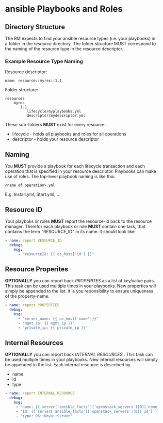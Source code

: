# ansible Playbooks and Roles
## Directory Structure
The RM expects to find your ansible resource types (i.e. your playbooks) in a folder in the _resource_ directory.
The folder structure MUST correspond to the naming of the resource type in the resource descriptor.

### Example Resource Type Naming
Resource descriptor:
```
name: resource::myres::1.1
```
Folder structure:
```
resources
    myres
       1.1
          lifecycle/myplaybooks.yml
          descriptor/mydescriptor.yml
```

These sub-folders **MUST** exist for every resource:
* lifecycle  -  holds all playbooks and roles for all operations
* descriptor - holds your resource descriptor


## Naming
You **MUST** provide a playbook for each lifecycle transaction and each operation that is specified in your resource descriptor.
Playbooks can make use of roles. The top-level playbook naming is like this:
```
<name of operation>.yml
```
E.g. Install.yml, Start.yml, ...

## Resource ID
Your playboks or roles **MUST** report the resource-id back to the resource manager.
Therefor each playbook or role **MUST** contain one task, that contains the term "RESOURCE_ID" in its name. It should look like:

```yaml
- name: report RESOURCE_ID
  debug:
    msg:
      - "resourceId: {{ os_host['id'] }}"
```
## Resource Properites
**OPTIONALLY** you can report back _PROPERITES_ as a list of key/value pairs. This task can be used multiple times in your playbooks. New properties will simply be appended to the list.
It is you reponsibility to ensure uniqueness of the property-name.

```yaml
- name: report PROPERTIES
  debug:
    msg:
      - "server_name: {{ os_host['name']}}"
      - "mgmt_ip: {{ mgmt_ip }}"
      - "private_ip: {{ private_ip }}"

```
## Internal Resources
**OPTIONALLY** you can report back _INTERNAL RESOURCES_ . This task can be used multiple times in your playbooks. New internal resources will simply be appended to the list.
Each internal resource is described by
- name
- id
- type

```yaml
- name: report INTERNAL_RESOURCE
  debug:
    msg:
     - "name: {{ server['ansible_facts']['openstack_servers'][0]['name'] }}"
     - "id: {{ server['ansible_facts']['openstack_servers'][0]['id'] }}"
     - "type: OS::Nova::Server"
```
